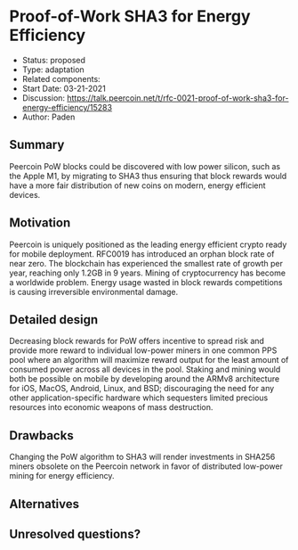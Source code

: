 # Proof-of-Work SHA3 for Energy Efficiency

- Status: proposed
- Type: adaptation
- Related components: 
- Start Date: 03-21-2021
- Discussion: https://talk.peercoin.net/t/rfc-0021-proof-of-work-sha3-for-energy-efficiency/15283
- Author: Paden

## Summary

Peercoin PoW blocks could be discovered with low power silicon, such as the Apple M1, by migrating to SHA3 thus ensuring that block rewards would have a more fair distribution of new coins on modern, energy efficient devices.

## Motivation

Peercoin is uniquely positioned as the leading energy efficient crypto ready for mobile deployment.
RFC0019 has introduced an orphan block rate of near zero.
The blockchain has experienced the smallest rate of growth per year, reaching only 1.2GB in 9 years.
Mining of cryptocurrency has become a worldwide problem. Energy usage wasted in block rewards competitions is causing irreversible environmental damage. 

## Detailed design

Decreasing block rewards for PoW offers incentive to spread risk and provide more reward to individual low-power miners in one common PPS pool where an algorithm will maximize reward output for the least amount of consumed power across all devices in the pool.
Staking and mining would both be possible on mobile by developing around the ARMv8 architecture for iOS, MacOS, Android, Linux, and BSD; discouraging the need for any other application-specific hardware which sequesters limited precious resources into economic weapons of mass destruction.

## Drawbacks

Changing the PoW algorithm to SHA3 will render investments in SHA256 miners obsolete on the Peercoin network in favor of distributed low-power mining for energy efficiency.

## Alternatives

## Unresolved questions?

